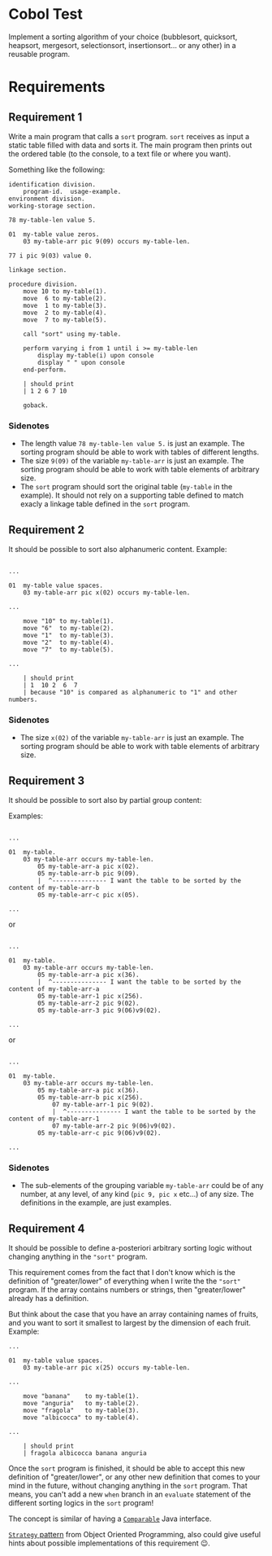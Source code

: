 # Cobol Test

Implement a sorting algorithm of your choice (bubblesort, quicksort, heapsort, mergesort, selectionsort, insertionsort... or any other) in a reusable program.

# Requirements

## Requirement 1

Write a main program that calls a `sort` program. `sort` receives as input a static table filled with data and sorts it. The main program then prints out the ordered table (to the console, to a text file or where you want).

Something like the following:

```cobol
identification division.
    program-id.  usage-example.
environment division.
working-storage section.

78 my-table-len value 5.

01  my-table value zeros.
    03 my-table-arr pic 9(09) occurs my-table-len.

77 i pic 9(03) value 0.

linkage section.

procedure division.
    move 10 to my-table(1).
    move  6 to my-table(2).
    move  1 to my-table(3).
    move  2 to my-table(4).
    move  7 to my-table(5).

    call "sort" using my-table.

    perform varying i from 1 until i >= my-table-len
        display my-table(i) upon console
        display " " upon console
    end-perform.

    | should print 
    | 1 2 6 7 10

    goback.
```

### Sidenotes

 - The length value `78 my-table-len value 5.` is just an example. The sorting program should be able to work with tables of different 
 lengths.
 - The size `9(09)` of the variable `my-table-arr` is just an example. The sorting program should be able to work with table elements of arbitrary size.
 - The `sort` program should sort the original table (`my-table` in the example). It should not rely on a supporting table defined to match exacly a linkage table defined in the `sort` program.


## Requirement 2

It should be possible to sort also alphanumeric content. Example:

```cobol

... 

01  my-table value spaces.
    03 my-table-arr pic x(02) occurs my-table-len.

...

    move "10" to my-table(1).
    move "6"  to my-table(2).
    move "1"  to my-table(3).
    move "2"  to my-table(4).
    move "7"  to my-table(5).

...

    | should print 
    | 1  10 2  6  7
    | because "10" is compared as alphanumeric to "1" and other numbers.
```

### Sidenotes

  - The size `x(02)` of the variable `my-table-arr` is just an example. The sorting program should be able to work with table elements of arbitrary size.

## Requirement 3

It should be possible to sort also by partial group content:

Examples:

```cobol

... 

01  my-table.
    03 my-table-arr occurs my-table-len.
        05 my-table-arr-a pic x(02).
        05 my-table-arr-b pic 9(09). 
        |  ^--------------- I want the table to be sorted by the content of my-table-arr-b
        05 my-table-arr-c pic x(05).

...
```

or

```cobol

... 

01  my-table.
    03 my-table-arr occurs my-table-len.
        05 my-table-arr-a pic x(36).        
        |  ^--------------- I want the table to be sorted by the content of my-table-arr-a
        05 my-table-arr-1 pic x(256).
        05 my-table-arr-2 pic 9(02). 
        05 my-table-arr-3 pic 9(06)v9(02).

...
```

or

```cobol

... 

01  my-table.
    03 my-table-arr occurs my-table-len.
        05 my-table-arr-a pic x(36).        
        05 my-table-arr-b pic x(256).
            07 my-table-arr-1 pic 9(02). 
            |  ^--------------- I want the table to be sorted by the content of my-table-arr-1
            07 my-table-arr-2 pic 9(06)v9(02).
        05 my-table-arr-c pic 9(06)v9(02).

...
```

### Sidenotes

  - The sub-elements of the grouping variable `my-table-arr` could be of any number, at any level, of any kind (`pic 9, pic x` etc...) of any size. The definitions in the example, are just examples.

## Requirement 4

It should be possible to define a-posteriori arbitrary sorting logic without changing anything in the `"sort"` program. 

This requirement comes from the fact that I don't know which is the definition of "greater/lower" of everything when I write the the `"sort"` program. If the array contains numbers or strings, then "greater/lower" already has a definition.

But think about the case that you have an array containing names of fruits, and you want to sort it smallest to largest by the dimension of each fruit. Example:

```cobol
... 

01  my-table value spaces.
    03 my-table-arr pic x(25) occurs my-table-len.

...

    move "banana"    to my-table(1).
    move "anguria"   to my-table(2).
    move "fragola"   to my-table(3).
    move "albicocca" to my-table(4).

...

    | should print 
    | fragola albicocca banana anguria
```

Once the `sort` program is finished, it should be able to accept this new definition of "greater/lower", or any other new definition that comes to your mind in the future, without changing anything in the `sort` program. That means, you can't add a new `when` branch in an `evaluate` statement of the different sorting logics in the `sort` program!

The concept is similar of having a [`Comparable`](https://www.geeksforgeeks.org/comparable-interface-in-java-with-examples/) Java interface.

[`Strategy` pattern](https://it.wikipedia.org/wiki/Strategy_pattern) from Object Oriented Programming, also could give useful hints about possible implementations of this requirement 😉.
